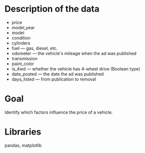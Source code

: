 # Description of the data
* price
* model_year
* model
* condition
* cylinders
* fuel — gas, diesel, etc.
* odometer — the vehicle's mileage when the ad was published
* transmission
* paint_color
* is_4wd — whether the vehicle has 4-wheel drive (Boolean type)
* date_posted — the date the ad was published
* days_listed — from publication to removal

# Goal
Identify which factors influence the price of a vehicle.

# Libraries
pandas, matplotlib
